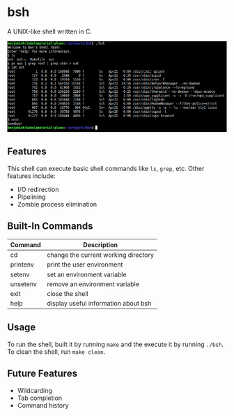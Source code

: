 # bsh
A UNIX-like shell written in C.

<p align="center">
  <img src="./public/example.png" alt="Example output.">
</p>

## Features
This shell can execute basic shell commands like `ls`, `grep`, etc. Other features include:
- I/O redirection
- Pipelining
- Zombie process elimination

## Built-In Commands
| Command  | Description |
|----------|-------------|
| cd       | change the current working directory |
| printenv | print the user environment           |
| setenv   | set an environment variable          |
| unsetenv | remove an environment variable       |
| exit     | close the shell                      |
| help     | display useful information about bsh |

## Usage
To run the shell, built it by running `make` and the execute it by running `./bsh`.
To clean the shell, run `make clean`.

## Future Features
- Wildcarding
- Tab completion
- Command history
